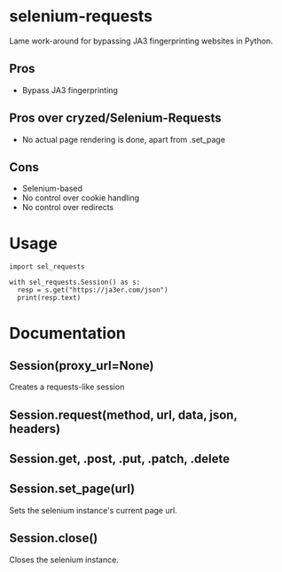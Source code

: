# selenium-requests
Lame work-around for bypassing JA3 fingerprinting websites in Python.

## Pros
- Bypass JA3 fingerprinting

## Pros over cryzed/Selenium-Requests
- No actual page rendering is done, apart from .set_page

## Cons
- Selenium-based
- No control over cookie handling
- No control over redirects

# Usage
```python3
import sel_requests

with sel_requests.Session() as s:
  resp = s.get("https://ja3er.com/json")
  print(resp.text)
```

# Documentation

## Session(proxy_url=None)
Creates a requests-like session

## Session.request(method, url, data, json, headers)

## Session.get, .post, .put, .patch, .delete

## Session.set_page(url)
Sets the selenium instance's current page url.

## Session.close()
Closes the selenium instance.
